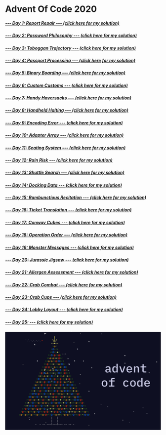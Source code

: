 # Advent Of Code 2020

##### [--- Day 1: Report Repair ---      	   ](https://adventofcode.com/2020/day/1) [(click here for my solution)](https://github.com/RodicaMihaelaVasilescu/AdventOfCode2020/blob/main/day%2001/day1.cpp)
##### [--- Day 2: Password Philosophy ---	   ](https://adventofcode.com/2020/day/2) [(click here for my solution)](https://github.com/RodicaMihaelaVasilescu/AdventOfCode2020/blob/main/day%2002/day2.cpp)
##### [--- Day 3: Toboggan Trajectory ---	   ](https://adventofcode.com/2020/day/3) [(click here for my solution)](https://github.com/RodicaMihaelaVasilescu/AdventOfCode2020/blob/main/day%2003/day3.cpp)
##### [--- Day 4: Passport Processing ---	   ](https://adventofcode.com/2020/day/4) [(click here for my solution)](https://github.com/RodicaMihaelaVasilescu/AdventOfCode2020/blob/main/day%2004/day4.cpp)
##### [--- Day 5: Binary Boarding ---    	   ](https://adventofcode.com/2020/day/5) [(click here for my solution)](https://github.com/RodicaMihaelaVasilescu/AdventOfCode2020/blob/main/day%2005/day5.cpp)
##### [--- Day 6: Custom Customs ---     	   ](https://adventofcode.com/2020/day/6) [(click here for my solution)](https://github.com/RodicaMihaelaVasilescu/AdventOfCode2020/blob/main/day%2006/day6.cpp)
##### [--- Day 7: Handy Haversacks ---   	   ](https://adventofcode.com/2020/day/7)  [(click here for my solution)](https://github.com/RodicaMihaelaVasilescu/AdventOfCode2020/blob/main/day%2007/day7.cpp)
##### [--- Day 8: Handheld Halting ---   	   ](https://adventofcode.com/2020/day/8) [(click here for my solution)](https://github.com/RodicaMihaelaVasilescu/AdventOfCode2020/blob/main/day%2008/day8.cpp)
##### [--- Day 9: Encoding Error ---     	   ](https://adventofcode.com/2020/day/9) [(click here for my solution)](https://github.com/RodicaMihaelaVasilescu/AdventOfCode2020/blob/main/day%2009/day9.cpp)
##### [--- Day 10: Adapter Array ---     	   ](https://adventofcode.com/2020/day/10) [(click here for my solution)](https://github.com/RodicaMihaelaVasilescu/AdventOfCode2020/blob/main/day10/day10.cpp)
##### [--- Day 11: Seating System ---    	   ](https://adventofcode.com/2020/day/11) [(click here for my solution)](https://github.com/RodicaMihaelaVasilescu/AdventOfCode2020/blob/main/day11/day11.cpp)
##### [--- Day 12: Rain Risk ---         	   ](https://adventofcode.com/2020/day/12) [(click here for my solution)](https://github.com/RodicaMihaelaVasilescu/AdventOfCode2020/blob/main/day12/day12.cpp)
##### [--- Day 13: Shuttle Search ---    	   ](https://adventofcode.com/2020/day/13) [(click here for my solution)](https://github.com/RodicaMihaelaVasilescu/AdventOfCode2020/blob/main/day13/day13.cpp)
##### [--- Day 14: Docking Data ---       	   ](https://adventofcode.com/2020/day/14) [(click here for my solution)](https://github.com/RodicaMihaelaVasilescu/AdventOfCode2020/blob/main/day14/day14.cpp)
##### [--- Day 15: Rambunctious Recitation --- ](https://adventofcode.com/2020/day/15) [(click here for my solution)](https://github.com/RodicaMihaelaVasilescu/AdventOfCode2020/blob/main/day15/day15.cpp)
##### [--- Day 16: Ticket Translation ---	   ](https://adventofcode.com/2020/day/16) [(click here for my solution)](https://github.com/RodicaMihaelaVasilescu/AdventOfCode2020/blob/main/day16/day16.cpp)
##### [--- Day 17: Conway Cubes ---			   ](https://adventofcode.com/2020/day/17) [(click here for my solution)](https://github.com/RodicaMihaelaVasilescu/AdventOfCode2020/blob/main/day17/part2.cpp)
##### [--- Day 18: Operation Order ---         ](https://adventofcode.com/2020/day/18) [(click here for my solution)](https://github.com/RodicaMihaelaVasilescu/AdventOfCode2020/blob/main/day18/day18.cpp)
##### [--- Day 19: Monster Messages ---        ](https://adventofcode.com/2020/day/19) [(click here for my solution)](https://github.com/RodicaMihaelaVasilescu/AdventOfCode2020/blob/main/day19/day19.cpp)
##### [--- Day 20: Jurassic Jigsaw ---         ](https://adventofcode.com/2020/day/20) [(click here for my solution)](https://github.com/RodicaMihaelaVasilescu/AdventOfCode2020/blob/main/day20/day20.cpp)
##### [--- Day 21: Allergen Assessment ---     ](https://adventofcode.com/2020/day/21) [(click here for my solution)](https://github.com/RodicaMihaelaVasilescu/AdventOfCode2020/blob/main/day21/day21.cpp)
##### [--- Day 22: Crab Combat ---             ](https://adventofcode.com/2020/day/22) [(click here for my solution)](https://github.com/RodicaMihaelaVasilescu/AdventOfCode2020/blob/main/day22/day22.cpp)
##### [--- Day 23: Crab Cups ---               ](https://adventofcode.com/2020/day/23)[(click here for my solution)](https://github.com/RodicaMihaelaVasilescu/AdventOfCode2020/blob/main/day21/day23.cpp)
##### [--- Day 24: Lobby Layout ---            ](https://adventofcode.com/2020/day/24)[(click here for my solution)](https://github.com/RodicaMihaelaVasilescu/AdventOfCode2020/blob/main/day21/day24.cpp)
##### [--- Day 25: ---                         ](https://adventofcode.com/2020/day/25)[(click here for my solution)](https://github.com/RodicaMihaelaVasilescu/AdventOfCode2020/blob/main/day21/day25.cpp)

![alt text](AdventOfCode.png)
